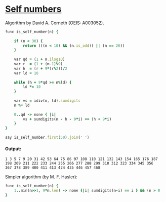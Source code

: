 [1]: https://rosettacode.org/wiki/Self_numbers

# [Self numbers][1]

Algorithm by David A. Corneth (OEIS: A003052).

```ruby
func is_self_number(n) {
 
    if (n < 30) {
        return (((n < 10) && (n.is_odd)) || (n == 20))
    }
 
    var qd = (1 + n.ilog10)
    var r  = (1 + (n-1)%9)
    var h  = (r + 9*(r%2))/2
    var ld = 10
 
    while (h + 9*qd >= n%ld) {
        ld *= 10
    }
 
    var vs = idiv(n, ld).sumdigits
    n %= ld
 
    0..qd -> none { |i|
        vs + sumdigits(n - h - 9*i) == (h + 9*i)
    }
}
 
say is_self_number.first(50).join(' ')
```

#### Output:
```
1 3 5 7 9 20 31 42 53 64 75 86 97 108 110 121 132 143 154 165 176 187 198 209 211 222 233 244 255 266 277 288 299 310 312 323 334 345 356 367 378 389 400 411 413 424 435 446 457 468
```


Simpler algorithm (by M. F. Hasler):

```ruby
func is_self_number(n) {
    1..min(n>>1, 9*n.len) -> none {|i| sumdigits(n-i) == i } && (n > 0)
}
```
